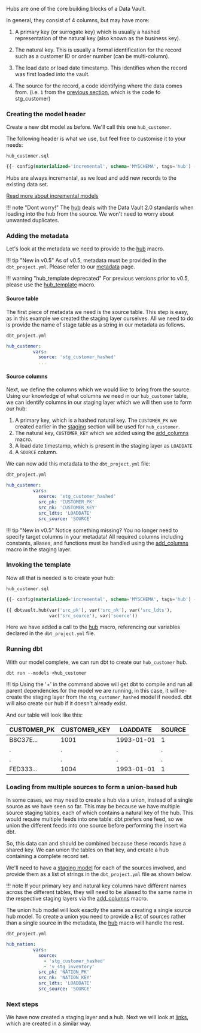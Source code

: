 Hubs are one of the core building blocks of a Data Vault. 

In general, they consist of 4 columns, but may have more: 

1. A primary key (or surrogate key) which is usually a hashed representation of the natural key (also known as the business key).

2. The natural key. This is usually a formal identification for the record such as a customer ID or 
order number (can be multi-column).

3. The load date or load date timestamp. This identifies when the record was first loaded into the vault.

4. The source for the record, a code identifying where the data comes from. 
(i.e. ```1``` from the [previous section](staging.md#adding-the-footer), which is the code fo stg_customer)

### Creating the model header

Create a new dbt model as before. We'll call this one ```hub_customer```. 

The following header is what we use, but feel free to customise it to your needs:

```hub_customer.sql```
```sql
{{- config(materialized='incremental', schema='MYSCHEMA', tags='hub') -}}
```

Hubs are always incremental, as we load and add new records to the existing data set. 

[Read more about incremental models](https://docs.getdbt.com/v0.15.0/docs/configuring-incremental-models)

!!! note "Dont worry!" 
    The [hub](macros.md#hub) deals with the Data Vault
    2.0 standards when loading into the hub from the source. We won't need to worry about unwanted duplicates.
    
### Adding the metadata

Let's look at the metadata we need to provide to the [hub](macros.md#hub) macro.

!!! tip "New in v0.5"
    As of v0.5, metadata must be provided in the ```dbt_project.yml```. Please refer to our [metadata](metadata.md) page.

!!! warning "hub_template deprecated"
    For previous versions prior to v0.5, please use the [hub_template](macros.md#hub_template) macro. 
    

#### Source table

The first piece of metadata we need is the source table. This step is easy, as in this example we created the 
staging layer ourselves. All we need to do is provide the name of stage table as a string in our metadata as follows.

```dbt_project.yml```

```yaml
hub_customer:
          vars:
            source: 'stg_customer_hashed'
            ...
```

#### Source columns

Next, we define the columns which we would like to bring from the source.
Using our knowledge of what columns we need in our  ```hub_customer``` table, we can identify columns in our
staging layer which we will then use to form our hub:

1. A primary key, which is a hashed natural key. The ```CUSTOMER_PK``` we created earlier in the [staging](staging.md) 
section will be used for ```hub_customer```.
2. The natural key, ```CUSTOMER_KEY``` which we added using the [add_columns](macros.md#add_columns) macro.
3. A load date timestamp, which is present in the staging layer as ```LOADDATE``` 
4. A ```SOURCE``` column.

We can now add this metadata to the ```dbt_project.yml``` file:

```dbt_project.yml```

```yaml hl_lines="4 5 6 7"
hub_customer:
          vars:
            source: 'stg_customer_hashed'
            src_pk: 'CUSTOMER_PK'
            src_nk: 'CUSTOMER_KEY'
            src_ldts: 'LOADDATE'
            src_source: 'SOURCE'
```

!!! tip "New in v0.5"
    Notice something missing? You no longer need to specify target columns in your metadata! All required columns 
    including constants, aliases, and functions must be handled using the [add_columns](macros.md#add_columns) macro
    in the staging layer.  

### Invoking the template 

Now all that is needed is to create your hub:

```hub_customer.sql```                                                                 
```sql hl_lines="3 4"                                                             
{{- config(materialized='incremental', schema='MYSCHEMA', tags='hub') -}}

{{ dbtvault.hub(var('src_pk'), var('src_nk'), var('src_ldts'),
                var('src_source'), var('source'))                      }}
```

Here we have added a call to the [hub](macros.md#hub) macro, referencing our variables declared in the 
```dbt_project.yml``` file.

### Running dbt

With our model complete, we can run dbt to create our ```hub_customer``` hub.

```dbt run --models +hub_customer```

!!! tip
    Using the '+' in the command above will get dbt to compile and run all parent dependencies for the model we are 
    running, in this case, it will re-create the staging layer from the ```stg_customer_hashed``` model if needed. 
    dbt will also create our hub if it doesn't already exist.
    
And our table will look like this:

| CUSTOMER_PK  | CUSTOMER_KEY  | LOADDATE   | SOURCE       |
| ------------ | ------------ | ---------- | ------------ |
| B8C37E...    | 1001         | 1993-01-01 | 1            |
| .            | .            | .          | .            |
| .            | .            | .          | .            |
| FED333...    | 1004         | 1993-01-01 | 1            |

### Loading from multiple sources to form a union-based hub

In some cases, we may need to create a hub via a union, instead of a single source as we have seen so far.
This may be because we have multiple source staging tables, each of which contains a natural key of the hub. 
This would require multiple feeds into one table: dbt prefers one feed, 
so we union the different feeds into one source before performing the insert via dbt. 

So, this data can and should be combined because these records have a shared key. 
We can union the tables on that key, and create a hub containing a complete record set.

We'll need to have a [staging model](staging.md) for each of the sources involved, 
and provide them as a list of strings in the ```dbt_project.yml``` file as shown below.

!!! note
    If your primary key and natural key columns have different names across the different
    tables, they will need to be aliased to the same name in the respective staging layers 
    via the [add_columns](macros.md#add_columns) macro.

The union hub model will look exactly the same as creating a single source hub model. To create a union you need to 
provide a list of sources rather than a single source in the metadata, the [hub](macros.md#hub) macro 
will handle the rest. 

```dbt_project.yml```
```yaml hl_lines="3 4 5"      
hub_nation:
          vars:
            source:
              - 'stg_customer_hashed'
              - 'v_stg_inventory'
            src_pk: 'NATION_PK'
            src_nk: 'NATION_KEY'
            src_ldts: 'LOADDATE'
            src_source: 'SOURCE'
```

### Next steps

We have now created a staging layer and a hub. Next we will look at [links](links.md), which are created in a similar way.